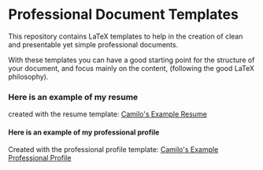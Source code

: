 Professional Document Templates
===============================

This repository contains LaTeX templates to help 
in the creation of clean and presentable yet simple 
professional documents. 

With these templates you can have a good starting 
point for the structure of your document, and focus 
mainly on the content, (following the good LaTeX philosophy).

### Here is an example of my resume
created with the resume template:
[Camilo's Example Resume](https://camilotejeiro.files.wordpress.com/2015/11/camilo_tejeiro_ee_oct15_resume.pdf)

#### Here is an example of my professional profile
Created with the professional profile template:
[Camilo's Example Professional Profile](https://camilotejeiro.files.wordpress.com/2015/11/camilo_tejeiro_oct15_prof.pdf)
